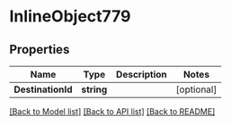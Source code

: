# InlineObject779

## Properties

Name | Type | Description | Notes
------------ | ------------- | ------------- | -------------
**DestinationId** | **string** |  | [optional] 

[[Back to Model list]](../README.md#documentation-for-models) [[Back to API list]](../README.md#documentation-for-api-endpoints) [[Back to README]](../README.md)


